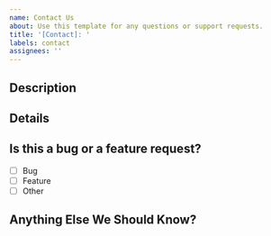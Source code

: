 ```yaml
---
name: Contact Us
about: Use this template for any questions or support requests.
title: '[Contact]: '
labels: contact
assignees: ''
---
```


## Description

<!-- Provide a brief summary of what you'd like to discuss. -->

## Details

<!-- Provide any additional details here. -->

## Is this a bug or a feature request?

-   [ ] Bug
-   [ ] Feature
-   [ ] Other

## Anything Else We Should Know?

<!-- Include anything else that might help us resolve your issue here. -->
